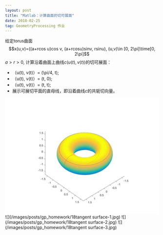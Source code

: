 ```yaml
---
layout: post
title: "Matlab：计算曲面的切可展面"
date: 2018-02-25
tag: GeometryProcessing 作业
---
```

给定torus曲面
$$x(u,v)=((a+rcos u)cos v, (a+rcosu)sinv, rsinu), (u,v)\in [0, 2\pi]\time[0, 2\pi]$$
$a>r>0$, 计算沿着曲面上曲线$c(u(t), v(t))$的切可展面：
 - （u(t), v(t)）= (\pi/4, t);
 - （u(t), v(t)）= (t, 0);
 - （u(t), v(t)）= (t, t);
 - 展示可展切平面的直母线，即沿着曲线$c$的共轭切向量。

 ![](/images/posts/gp_homework/18torus.jpg)
 ![](/images/posts/gp_homework/18tangent surface-1.jpg)
 ![](/images/posts/gp_homework/18tangent surface-2.jpg)
 ![](/images/posts/gp_homework/18tangent surface-3.jpg)
